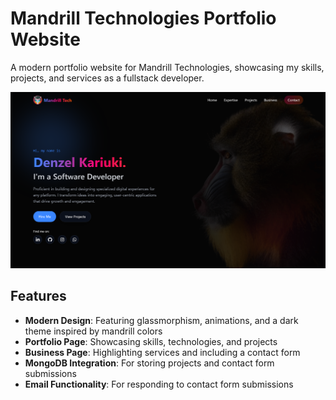 # Mandrill Technologies Portfolio Website

A modern portfolio website for Mandrill Technologies, showcasing my skills, projects, and services as a fullstack developer.

![Mandrill Technologies](public/mandrill_hero.png)

## Features

- **Modern Design**: Featuring glassmorphism, animations, and a dark theme inspired by mandrill colors
- **Portfolio Page**: Showcasing skills, technologies, and projects
- **Business Page**: Highlighting services and including a contact form
- **MongoDB Integration**: For storing projects and contact form submissions
- **Email Functionality**: For responding to contact form submissions